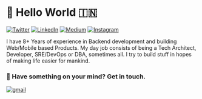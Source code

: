 # 👋 Hello World  🇮🇳


[![Twitter][1.1]][twitter]  [![LinkedIn][2.1]][linkedin]  [![Medium][4.1]][medium]  [![Instagram][5.1]][insta]

I have 8+ Years of experience in Backend development and building Web/Mobile based Products.
My day job consists of being a Tech Architect, Developer, SRE/DevOps or DBA, sometimes all. I try to build stuff in hopes of making life easier for mankind.


###  🤔 Have something on your mind? Get in touch.
[![gmail][6.1]][gmail]

[1.1]: https://img.shields.io/badge/Twitter-00acee
[2.1]: https://img.shields.io/badge/Linked_In-0e76a8
[4.1]: https://img.shields.io/badge/Medium-000
[5.1]: https://img.shields.io/badge/Instagram-dd2a7b
[6.1]: https://img.shields.io/badge/shahi.shaurya@gmail.com-d44638

[linkedin]: https://www.linkedin.com/in/shaurya-shahi/
[twitter]: https://twitter.com/shauryashahi
[insta]: https://www.instagram.com/shauryashahi/
[medium]: https://medium.com/@shauryashahi
[apna]: https://apna.co
[gmail]: mailto:shahi.shaurya@gmail.com
